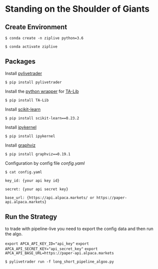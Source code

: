 #  Standing on the Shoulder of Giants

## Create Environment

`$ conda create -n ziplive python=3.6`

`$ conda activate ziplive`

## Packages

Install [pylivetrader](https://github.com/alpacahq/pylivetrader)

`$ pip install pylivetrader`

Install the [python wrapper](https://github.com/mrjbq7/ta-lib) for [TA-Lib](https://www.ta-lib.org/)

`$ pip install TA-Lib`

Install [scikit-learn](https://scikit-learn.org/stable/) 

`$ pip install scikit-learn==0.23.2`

Install [ipykernel](https://ipython.org/)

`$ pip install ipykernel`

Install [graphviz](https://pypi.org/project/graphviz/0.19.1/)

`$ pip install graphviz==0.19.1`

Configuration by config file *config.yaml*

`$ cat config.yaml`

`key_id: {your api key id}`

`secret: {your api secret key}`

`base_url: {https://api.alpaca.markets/ or https://paper-api.alpaca.markets}`


## Run the Strategy 

to trade with pipeline-live you need to export the config data and then run the algo.

`export APCA_API_KEY_ID="api_key"`
`export APCA_API_SECRET_KEY="api_secret_key"`
`export APCA_API_BASE_URL=https://paper-api.alpaca.markets`


`$ pylivetrader run -f long_short_pipeline_algoo.py`
